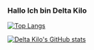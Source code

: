 ### Hallo Ich bin Delta Kilo

[![Top Langs](https://github-readme-stats.vercel.app/api/top-langs/?username=Delta-Kiro&theme=github_dark&show_icons=true&layout=compact)](https://DeltaKiloOne.github.io/)


[![Delta Kilo's GitHub stats](https://github-readme-stats.vercel.app/api?username=Delta-Kiro&theme=github_dark&show_icons=true)](https://DeltaKiloOne.github.io)
